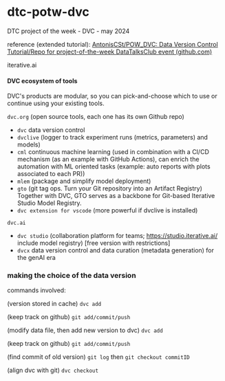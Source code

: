 # dtc-potw-dvc

DTC project of the week - DVC - may 2024

reference (extended tutorial): [AntonisCSt/POW_DVC: Data Version Control Tutorial/Repo for project-of-the-week DataTalksClub event (github.com)](https://github.com/AntonisCSt/POW_DVC/tree/main)

iterative.ai

#### DVC ecosystem of tools

DVC's products are modular, so you can pick-and-choose which to use or continue using your existing tools.

`dvc.org` (open source tools, each one has its own Github repo)

* `dvc` data version control
* `dvclive` (logger to track experiment runs (metrics, parameters) and models)
* `cml` continuous machine learning (used in combination with a CI/CD mechanism (as an example with GitHub Actions), can enrich the automation with ML oriented tasks (example: auto reports with plots associated to each PR))
* `mlem` (package and simplify model deployment)
* `gto` (git tag ops. Turn your Git repository into an Artifact Registry)
    Together with DVC, GTO serves as a backbone for Git-based Iterative Studio Model Registry.
* `dvc extension for vscode` (more powerful if dvclive is installed)


`dvc.ai`

* `dvc studio` (collaboration platform for teams; https://studio.iterative.ai/
    include model registry) [free version with restrictions]
* `dvcx` data version control and data curation (metadata generation) for the genAI era

### making the choice of the data version

commands involved:

(version stored in cache)
`dvc add`

(keep track on github)
`git add/commit/push`

(modify data file, then add new version to dvc)
`dvc add`

(keep track on github)
`git add/commit/push`

(find commit of old version)
`git log` then
`git checkout commitID`

(align dvc with git)
`dvc checkout`

<br>
<br>

